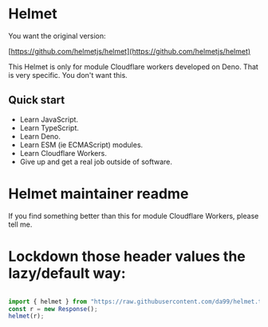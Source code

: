 # Helmet

You want the original version:

[https://github.com/helmetjs/helmet](https://github.com/helmetjs/helmet)

This Helmet is only for module Cloudflare workers developed on Deno. That is
very specific. You don't want this. 

## Quick start

* Learn JavaScript.
* Learn TypeScript.
* Learn Deno.
* Learn ESM (ie ECMAScript) modules.
* Learn Cloudflare Workers.
* Give up and get a real job outside of software.

# Helmet maintainer readme

If you find something better than this for module Cloudflare Workers, please tell me.

# Lockdown those header values the lazy/default way:

```typescript

import { helmet } from "https://raw.githubusercontent.com/da99/helmet.ts/main/index.ts";
const r = new Response();
helmet(r);
```
